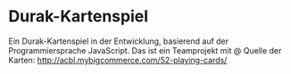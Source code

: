 # Durak-Kartenspiel
Ein Durak-Kartenspiel in der Entwicklung, basierend auf der Programmiersprache JavaScript.  Das ist ein Teamprojekt mit @  Quelle der Karten: http://acbl.mybigcommerce.com/52-playing-cards/
